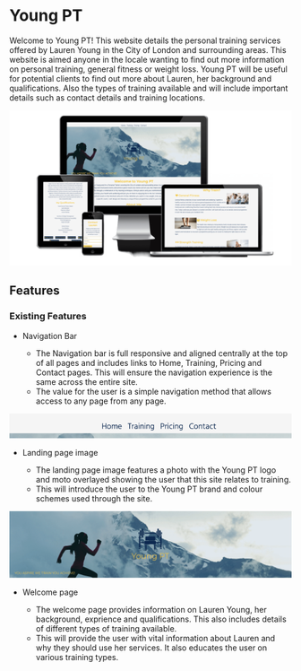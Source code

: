 # Young PT

Welcome to Young PT! This website details the personal training services offered by Lauren Young in the City of London and surrounding areas. This website is aimed anyone in the locale wanting to find out more information on personal training, general fitness or weight loss. 
Young PT will be useful for potential clients to find out more about Lauren, her background and qualifications. Also the types of training available and will include important details such as contact details and training locations. 

![screenshot](assets/images/screenshots/young_pt_mockup.png)

## Features

### Existing Features

- Navigation Bar

    - The Navigation bar is full responsive and aligned centrally at the top of all pages and includes links to Home, Training, Pricing and Contact pages. This will ensure the navigation experience is the same across the entire site.
    - The value for the user is a simple navigation method that allows access to any page from any page. 

![screenshot](assets/images/screenshots/young_pt_nav.png)

- Landing page image

    - The landing page image features a photo with the Young PT logo and moto overlayed showing the user that this site relates to training.
    - This will introduce the user to the Young PT brand and colour schemes used through the site. 

![screenshot](assets/images/screenshots/young_pt_header.png)

- Welcome page

    - The welcome page provides information on Lauren Young, her background, exprience and qualifications. This also includes details of different types of training available.
    - This will provide the user with vital information about Lauren and why they should use her services. It also educates the user on various training types.
